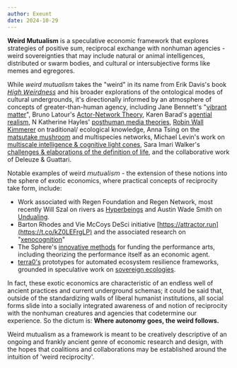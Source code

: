 ```yaml
---
author: Exeunt
date: 2024-10-29
---
```

**Weird Mutualism** is a speculative economic framework that explores strategies of positive sum, reciprocal exchange with nonhuman agencies - weird sovereignties that may include natural or animal intelligences, distributed or swarm bodies, and cultural or intersubjective forms like memes and egregores. 

While *weird mutualism* takes the "weird" in its name from Erik Davis's book [𝘏𝘪𝘨𝘩 𝘞𝘦𝘪𝘳𝘥𝘯𝘦𝘴𝘴](https://mitpress.mit.edu/9781907222870/high-weirdness/) and his broader explorations of the ontological modes of cultural undergrounds, it's directionally informed by an atmosphere of concepts of greater-than-human agency, including Jane Bennett's "[vibrant matter](https://www.paradigmtrilogy.com/assets/documents/issue-02/jane-banette--vibrant-matter.pdf)", Bruno Latour's [Actor-Network Theory](https://en.wikipedia.org/wiki/Actor–network_theory), Karen Barad's [agential realism](https://smartnightreadingroom.wordpress.com/wp-content/uploads/2013/05/meeting-the-universe-halfway.pdf), N Katherine Hayles' [posthuman media theories](https://dms484.wordpress.com/wp-content/uploads/2017/01/hayles-how-we-think.pdf), [Robin Wall Kimmerer](https://www.robinwallkimmerer.com/books) on traditional/ ecological knowledge, Anna Tsing on the [matsutake mushroom](https://press.princeton.edu/books/paperback/9780691220550/the-mushroom-at-the-end-of-the-world?srsltid=AfmBOorPAnpbloLRGMOOb_qN0FMooNqBlLwYVT9mBDgxZSNRu4BHZvzJ) and multispecies networks, Michael Levin's work on [multiscale intelligence & cognitive light cones](https://pmc.ncbi.nlm.nih.gov/articles/PMC6923654/), Sara Imari Walker's [challenges & elaborations of the definition of life](https://www.youtube.com/watch?v=BZiyt-tWieA), and the collaborative work of Deleuze & Guattari.

Notable examples of weird 𝘮𝘶𝘵𝘶𝘢𝘭𝘪𝘴𝘮 - the extension of these notions into the sphere of exotic economics, where practical concepts of reciprocity take form, include: 
- Work associated with Regen Foundation and Regen Network, most recently Will Szal on rivers as [Hyperbeings](https://medium.com/regen-network/hyperbeings-a6fc3c43ba1d) and Austin Wade Smith on [Undualing](https://mirror.xyz/austinwadesmith.eth/1wdm8BNkLJWnnzwshtYEmHYlHaXxRF3bLEt4y4-9OE8).
- Barton Rhodes and Vie McCoys DeSci initiative [https://attractor.run](https://t.co/kZ0LEFrgLP) and the associated research on "[xenocognition](https://t.co/bftDNwcea6)"
- The Sphere's [innovative methods](https://t.co/giZ8b5QSp4) for funding the performance arts, including theorizing the performance itself as an economic agent.
- [terra0's]([https://terra0.org) prototypes for automated ecosystem resilience frameworks, grounded in speculative work on [sovereign ecologies](https://terra0.org/assets/pdf/terra0_white_paper_2016.pdf).

In fact, these exotic economics are characteristic of an endless well of ancient practices and current underground schemas; it could be said that, outside of the standardizing walls of liberal humanist institutions, all social forms slide into a socially integrated awareness of and notion of reciprocity with the nonhuman creatures and agencies that codetermine our experience. So the dictum is: **Where autonomy goes, the weird follows.** 

Weird mutualism as a framework is meant to be creatively descriptive of an ongoing and frankly ancient genre of economic research and design, with the hopes that coalitions and collaborations may be established around the intuition of 'weird reciprocity'. 